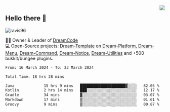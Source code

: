 <img align='right' src="https://github-readme-stats.vercel.app/api?username=Ravis96&show_icons=true">

## Hello there 👋
<p align="left"> <img src="https://komarev.com/ghpvc/?username=ravis96&label=Profile%20views&color=0e75b6&style=flat" alt="ravis96" /> </p>

👨‍💻 Owner & Leader of [DreamCode](https://github.com/DreamPoland) <br>
💻 Open-Source projects: [Dream-Template](https://github.com/DreamPoland/dream-template) on [Dream-Platform](https://github.com/DreamPoland/dream-platform), [Dream-Menu](https://github.com/DreamPoland/dream-menu), [Dream-Command](https://github.com/DreamPoland/dream-command), [Dream-Notice](https://github.com/DreamPoland/dream-notice), [Dream-Utilities](https://github.com/DreamPoland/dream-utilities) and +500 bukkit/bungee plugins.

<!--START_SECTION:waka-->

```txt
From: 16 March 2024 - To: 23 March 2024

Total Time: 18 hrs 28 mins

Java             15 hrs 9 mins   ████████████████████▓░░░░   82.05 %
Kotlin           2 hrs 14 mins   ███░░░░░░░░░░░░░░░░░░░░░░   12.17 %
Gradle           34 mins         ▓░░░░░░░░░░░░░░░░░░░░░░░░   03.07 %
Markdown         17 mins         ▒░░░░░░░░░░░░░░░░░░░░░░░░   01.61 %
Groovy           9 mins          ▒░░░░░░░░░░░░░░░░░░░░░░░░   00.87 %
```

<!--END_SECTION:waka-->
